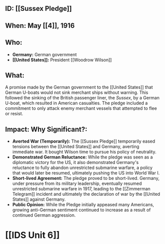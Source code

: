 ## ID: [[Sussex Pledge]]

## When: May [[4]], 1916

## Who: 
* **Germany:**  German government
* **[[United States]]:**  President [[Woodrow Wilson]]

## What: 
A promise made by the German government to the [[United States]] that German U-boats would not sink merchant ships without warning.  This followed the sinking of the British passenger liner, the *Sussex*, by a German U-boat, which resulted in American casualties.  The pledge included a commitment to only attack enemy merchant vessels that attempted to flee or resist.

## Impact: Why Significant?:
* **Averted War (Temporarily):** The [[Sussex Pledge]] temporarily eased tensions between the [[United States]] and Germany, averting immediate war.  It bought Wilson time to pursue his policy of neutrality.
* **Demonstrated German Reluctance:** While the pledge was seen as a diplomatic victory for the US, it also demonstrated Germany's reluctance to fully abandon unrestricted submarine warfare, a policy that would later be resumed, ultimately pushing the US into World War I.
* **Short-lived Agreement:** The pledge proved to be short-lived.  Germany, under pressure from its military leadership, eventually resumed unrestricted submarine warfare in 1917, leading to the [[Zimmerman Telegram]] incident and ultimately the declaration of war by the [[United States]] against Germany.
* **Public Opinion:** While the Pledge initially appeased many Americans, growing anti-German sentiment continued to increase as a result of continued German aggression.

# [[IDS Unit 6]]